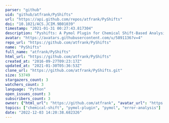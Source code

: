 ```yaml
---
parser: "github"
uid: "github/atfrank/PyShifts"
url: "https://api.github.com/repos/atfrank/PyShifts"
doi: "10.1021/ACS.JCIM.9B01039"
timestamp: "2021-01-31 00:27:43.817304"
description: "Pyshifts: A Pymol Plugin for Chemical Shift-Based Analysis of Biomolecular Ensembles"
avatar: "https://avatars.githubusercontent.com/u/5891136?v=4"
repo_url: "https://github.com/atfrank/PyShifts"
name: "PyShifts"
full_name: "atfrank/PyShifts"
html_url: "https://github.com/atfrank/PyShifts"
created_at: "2016-09-27T09:23:17Z"
updated_at: "2021-01-30T05:36:53Z"
clone_url: "https://github.com/atfrank/PyShifts.git"
size: 53749
stargazers_count: 3
watchers_count: 3
language: "Python"
open_issues_count: 3
subscribers_count: 3
owner: {"html_url": "https://github.com/atfrank", "avatar_url": "https://avatars.githubusercontent.com/u/5891136?v=4", "login": "atfrank", "type": "User"}
topics: ["chemical-shift", "pymol-plugin", "pymol", "error-analysis"]
date: "2022-12-03 14:20:38.682326"
---
```


